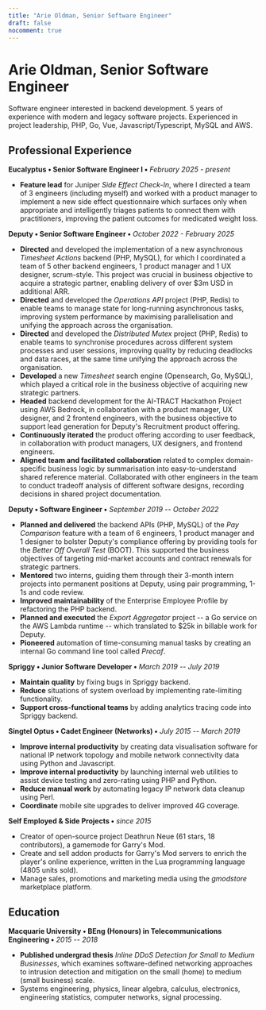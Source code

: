 ```yaml
---
title: "Arie Oldman, Senior Software Engineer"
draft: false
nocomment: true
---
```


<style>
  #post-header {
    display: none !important;
  }

  .font-weight-bold {
    font-weight: bold;
  }

  @media screen {
    .show-on-print {
      display: none;
    }
  }

  @media print {
    header, footer, nav#banner { display: none !important; }
    body {
      color: black !important;
      font-size: 12pt !important;
      line-height: 16pt !important;
      margin: 0;
    }

    h1 {
      font-size: 24pt !important;
      line-height: 24pt !important;
    }

    h2 {
      font-size: 20pt !important;
      line-height: 20pt !important;
    }

    main#content article li {
      margin-bottom: 0.66rem;
    }

    .hide-on-print {
      display: none;
    }

    main#content p {
        color: black !important;
    }
  }

  main#content li {
    list-style-type: "» ";
  }
</style>

# Arie Oldman, Senior Software Engineer

<p class="show-on-print font-weight-bold">Sydney, Australia • +61 432 934 970 • arie.oldman@vhs7.tv</p>

Software engineer interested in backend development. 5 years of experience with modern and legacy software projects. Experienced in project leadership, PHP, Go, Vue, Javascript/Typescript, MySQL and AWS.

<!-- TODO: re-write this from a work experience perspective https://www.beamjobs.com/resume-help/how-to-define-job-responsibilities -->

<!-- ## Technical Skills -->

<!-- * Programming languages: **PHP, Javascript, Go**. -->
<!-- * Build and maintain distributed systems with **AWS, Docker, Linux, MySQL, Elasticsearch**. -->
<!-- * Design major features according to **SOLID, domain-driven design (DDD), 12-factor**. -->
<!-- * **Unit testing**, test-driven development (**TDD**). -->
<!-- * **Refactoring and optimisation** of legacy code. -->
<!-- * Create APIs with **gRPC and Protobuf**. -->
<!-- * Create web front-ends with **Vue and Javascript**. -->

<!-- ## Interpersonal Skills -->

<!-- * **Communication**, knowledge sharing, deliver technical presentations, write RFCs. -->
<!-- * **Agile** (scrum, kanban, stand-ups, retros). -->
<!-- * **Mentoring** intern and junior engineers, pair programming, code review. -->
<!-- * **Project Planning**, breaking down work into tasks and assigning tasks to team members based on individual strengths. -->

<!-- * Code review (frontend and backend). -->
<!-- * Documentation (guides, tutorials, references, READMEs) and RFCs. -->
<!-- * Professional feedback. -->

<!-- TODO more information about management style (agile, scrum etc.) -->
<!-- TODO more specific services, libraries, packages, platforms etc. -->
<!-- TODO include mentions of soft skills (e.g., “worked cross-functionally with product managers and business stakeholders,” “facilitated team retrospectives” or “resolved production issues under tight deadlines”) -->

## Professional Experience

**Eucalyptus • Senior Software Engineer I •** _February 2025 - present_

* **Feature lead** for Juniper _Side Effect Check-In_, where I directed a team of 3 engineers (including myself) and worked with a product manager to implement a new side effect questionnaire which surfaces only when appropriate and intelligently triages patients to connect them with practitioners, improving the patient outcomes for medicated weight loss.
<!-- what's special about it?:
    working within microservices architecture -- RPC and Pubsub,
    technical specification document + review process and iteration,
    patients often feel unsupported when they get side effects from wegovy/mounjaro,
    observability with tracing, logging, etc.
    a few different boundaries: patients, admins, support/practitioners,
    estimation, capacity, forecasting
    complex requirements:
        patients don't need it if they report no side effects 2 weeks in a row
        questionnaire begin to show up again if they titrate-up their treatment
        questionnaire dissapears on pause treatment and re-appears on resume.
        questionnaire
-->

**Deputy • Senior Software Engineer •** _October 2022 - February 2025_

* **Directed** and developed the implementation of a new asynchronous _Timesheet Actions_ backend (PHP, MySQL), for which I coordinated a team of 5 other backend engineers, 1 product manager and 1 UX designer, scrum-style. This project was crucial in business objective to acquire a strategic partner, enabling delivery of over $3m USD in additional ARR.
* **Directed** and developed the _Operations API_ project (PHP, Redis) to enable teams to manage state for long-running asynchronous tasks, improving system performance by maximising parallelisation and unifying the approach across the organisation.
* **Directed** and developed the _Distributed Mutex_ project (PHP, Redis) to enable teams to synchronise procedures across different system processes and user sessions, improving quality by reducing deadlocks and data races, at the same time unifying the approach across the organisation.
* **Developed** a new _Timesheet_ search engine (Opensearch, Go, MySQL), which played a critical role in the business objective of acquiring new strategic partners.
* **Headed** backend development for the AI-TRACT Hackathon Project using AWS Bedrock, in collaboration with a product manager, UX designer, and 2 frontend engineers, with the business objective to support lead generation for Deputy's Recruitment product offering.
* **Continuously iterated** the product offering according to user feedback, in collaboration with product managers, UX designers, and frontend engineers.
* **Aligned team and facilitated collaboration** related to complex domain-specific business logic by summarisation into easy-to-understand shared reference material. Collaborated with other engineers in the team to conduct tradeoff analysis of different software designs, recording decisions in shared project documentation.
<!-- * **Wrote RFCs** for architectural changes and paradigm shifts to Deputy's backend, taking a previously synchronous product and making it asynchronous in order to scale users and data volume. -->
<!-- * **Designed high-volume bulk actions** that allow users to process up to 10,000 timesheets in one command. -->
<!-- * **Modernised** Deputy's Timesheet feature by creating a timesheet search engine, using AWS OpenSearch. -->
<!-- * **Coordinated project delivery** for a team of 10 engineers. -->

**Deputy • Software Engineer •** _September 2019 -- October 2022_

<!-- * **Pay Comparison**: -->
<!-- * **Enterprise Employee Profile**: --> 
<!-- * **Agreed Hours**: -->
<!-- * **Export Aggregator**: -->
<!-- * **Precaf**: -->
<!-- * **Environment Variables Custom App**: -->

<!-- * **Built major compliance product offerings** on Deputy's PHP, Vue and Go stack, much of which is legacy code (10+ years old). <!-1- enterprise profile, pay comparison, svc-compliance -1-> -->
<!-- * **Responsible for planning and executing** projects as part of a cross-functional team. <!-1- export aggr, bunnings, enterprise profile, pay comparison -1-> -->
<!-- * **Delivered technical workshops**, guides, and documentation to software engineers. -->
* **Planned and delivered** the backend APIs (PHP, MySQL) of the _Pay Comparison_ feature with a team of 6 engineers, 1 product manager and 1 designer to bolster Deputy's compliance offering by providing tools for the _Better Off Overall Test_ (BOOT). This supported the business objectives of targeting mid-market accounts and contract renewals for strategic partners.
* **Mentored** two interns, guiding them through their 3-month intern projects into permanent positions at Deputy, using pair programming, 1-1s and code review.
* **Improved maintainability** of the Enterprise Employee Profile by refactoring the PHP backend.
* **Planned and executed** the _Export Aggregator_ project -- a Go service on the AWS Lambda runtime -- which translated to $25k in billable work for Deputy.
* **Pioneered** automation of time-consuming manual tasks by creating an internal Go command line tool called _Precaf_. <!-- precaf, common funcs, pay comparison scripts -->

**Spriggy • Junior Software Developer •** _March 2019 -- July 2019_

* **Maintain quality** by fixing bugs in Spriggy backend.
* **Reduce** situations of system overload by implementing rate-limiting functionality.
* **Support cross-functional teams** by adding analytics tracing code into Spriggy backend.

**Singtel Optus • Cadet Engineer (Networks) •** _July 2015 -- March 2019_

* **Improve internal productivity** by creating data visualisation software for national IP network topology and mobile network connectivity data using Python and Javascript.
* **Improve internal productivity** by launching internal web utilities to assist device testing and zero-rating using PHP and Python.
* **Reduce manual work** by automating legacy IP network data cleanup using Perl.
* **Coordinate** mobile site upgrades to deliver improved 4G coverage.

**Self Employed & Side Projects •** _since 2015_

* Creator of open-source project Deathrun Neue (61 stars, 18 contributors), a gamemode for Garry's Mod.
* Create and sell addon products for Garry's Mod servers to enrich the player's online experience, written in the Lua programming language (4805 units sold).
* Manage sales, promotions and marketing media using the _gmodstore_ marketplace platform.

## Education

**Macquarie University • BEng (Honours) in Telecommunications Engineering •** _2015 -- 2018_

* **Published undergrad thesis** _Inline DDoS Detection for Small to Medium Businesses_, which examines software-defined networking approaches to intrusion detection and mitigation on the small (home) to medium (small business) scale.
* Systems engineering, physics, linear algebra, calculus, electronics, engineering statistics, computer networks, signal processing.


